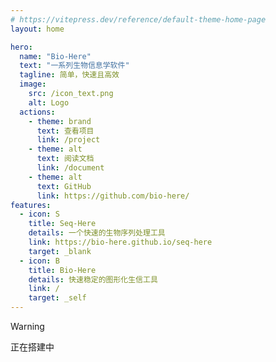 ```yaml
---
# https://vitepress.dev/reference/default-theme-home-page
layout: home

hero:
  name: "Bio-Here"
  text: "一系列生物信息学软件"
  tagline: 简单，快速且高效
  image:
    src: /icon_text.png
    alt: Logo
  actions:
    - theme: brand
      text: 查看项目
      link: /project
    - theme: alt
      text: 阅读文档
      link: /document
    - theme: alt
      text: GitHub
      link: https://github.com/bio-here/
features:
  - icon: S
    title: Seq-Here
    details: 一个快速的生物序列处理工具
    link: https://bio-here.github.io/seq-here
    target: _blank
  - icon: B
    title: Bio-Here
    details: 快速稳定的图形化生信工具
    link: /
    target: _self
---
```


> [!Warning]
> 正在搭建中